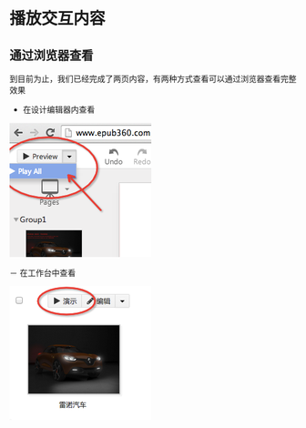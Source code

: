 # 播放交互内容

## 通过浏览器查看

到目前为止，我们已经完成了两页内容，有两种方式查看可以通过浏览器查看完整效果

- 在设计编辑器内查看

![](../images/lesson-1/playall/editor-play.png)

－ 在工作台中查看

![](../images/lesson-1/playall/book-play.png)


